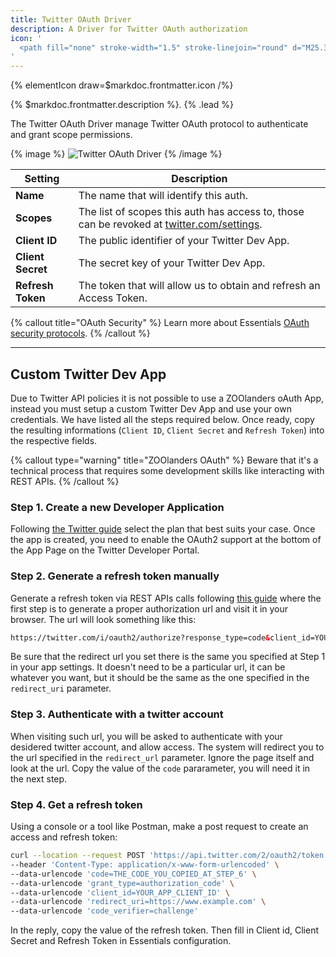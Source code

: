 ```yaml
---
title: Twitter OAuth Driver
description: A Driver for Twitter OAuth authorization
icon: '
  <path fill="none" stroke-width="1.5" stroke-linejoin="round" d="M25.338 9.696c.016.23.016.459.016.69 0 7.048-5.366 15.177-15.177 15.177v-.004A15.1 15.1 0 0 1 2 23.168a10.711 10.711 0 0 0 7.894-2.21 5.34 5.34 0 0 1-4.983-3.705c.8.154 1.624.122 2.408-.092a5.335 5.335 0 0 1-4.278-5.229v-.067a5.3 5.3 0 0 0 2.42.667 5.34 5.34 0 0 1-1.65-7.122 15.14 15.14 0 0 0 10.993 5.573 5.34 5.34 0 0 1 9.09-4.865 10.704 10.704 0 0 0 3.388-1.295 5.354 5.354 0 0 1-2.345 2.95A10.609 10.609 0 0 0 28 6.933a10.837 10.837 0 0 1-2.662 2.763Z"/>
'
---
```


{% elementIcon draw=$markdoc.frontmatter.icon /%}

{% $markdoc.frontmatter.description %}. {% .lead %}

The Twitter OAuth Driver manage Twitter OAuth protocol to authenticate and grant scope permissions.

{% image %}
![Twitter OAuth Driver](/assets/ytp/auths/driver-twitter-oauth.webp)
{% /image %}

| Setting | Description |
| ------- | ----------- |
| **Name** | The name that will identify this auth. |
| **Scopes** | The list of scopes this auth has access to, those can be revoked at [twitter.com/settings](https://twitter.com/settings/apps_and_sessions). |
| **Client ID** | The public identifier of your Twitter Dev App. |
| **Client Secret** | The secret key of your Twitter Dev App. |
| **Refresh Token** | The token that will allow us to obtain and refresh an Access Token. |

{% callout title="OAuth Security" %}
Learn more about Essentials [OAuth security protocols](/essentials-for-yootheme-pro/oauth-keys-secrets#security).
{% /callout %}

---

## Custom Twitter Dev App

Due to Twitter API policies it is not possible to use a ZOOlanders oAuth App, instead you must setup a custom Twitter Dev App and use your own credentials. We have listed all the steps required below. Once ready, copy the resulting informations (`Client ID`, `Client Secret` and `Refresh Token`) into the respective fields.

{% callout type="warning" title="ZOOlanders OAuth" %}
Beware that it's a technical process that requires some development skills like interacting with REST APIs.
{% /callout %}

### Step 1. Create a new Developer Application

Following [the Twitter guide](https://developer.twitter.com/en/docs/twitter-api/getting-started/getting-access-to-the-twitter-api) select the plan that best suits your case. Once the app is created, you need to enable the OAuth2 support at the bottom of the App Page on the Twitter Developer Portal.

### Step 2. Generate a refresh token manually

Generate a refresh token via REST APIs calls following [this guide](https://developer.twitter.com/en/docs/authentication/oauth-2-0/user-access-token) where the first step is to generate a proper authorization url and visit it in your browser. The url will look something like this:

```html
https://twitter.com/i/oauth2/authorize?response_type=code&client_id=YOUR_APP_CLIENT_ID&redirect_uri=https://www.example.com&scope=tweet.read%20users.read%20offline.access&state=state&code_challenge=challenge&code_challenge_method=plain
```

Be sure that the redirect url you set there is the same you specified at Step 1 in your app settings. It doesn't need to be a particular url, it can be whatever you want, but it should be the same as the one specified in the `redirect_uri` parameter.

### Step 3. Authenticate with a twitter account

When visiting such url, you will be asked to authenticate with your desidered twitter account, and allow access. The system will redirect you to the url specified in the `redirect_url` parameter. Ignore the page itself and look at the url. Copy the value of the `code` pararameter, you will need it in the next step.

### Step 4. Get a refresh token

Using a console or a tool like Postman, make a post request to create an access and refresh token:

```bash
curl --location --request POST 'https://api.twitter.com/2/oauth2/token' \
--header 'Content-Type: application/x-www-form-urlencoded' \
--data-urlencode 'code=THE_CODE_YOU_COPIED_AT_STEP_6' \
--data-urlencode 'grant_type=authorization_code' \
--data-urlencode 'client_id=YOUR_APP_CLIENT_ID' \
--data-urlencode 'redirect_uri=https://www.example.com' \
--data-urlencode 'code_verifier=challenge'
```

In the reply, copy the value of the refresh token. Then fill in Client id, Client Secret and Refresh Token in Essentials configuration.
